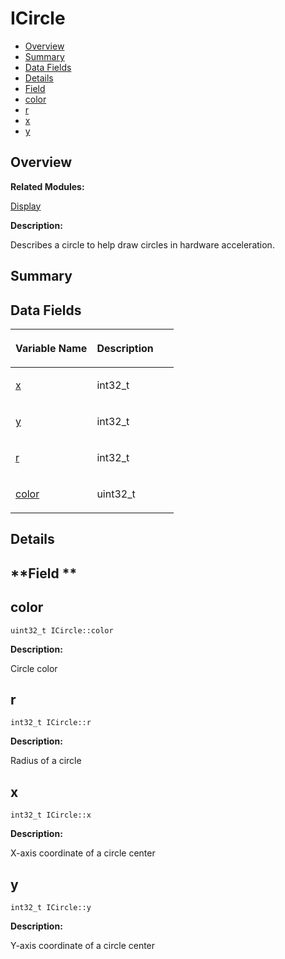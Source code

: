 # ICircle<a name="ZH-CN_TOPIC_0000001055039520"></a>

-   [Overview](#section1690795786165631)
-   [Summary](#section1228246630165631)
-   [Data Fields](#pub-attribs)
-   [Details](#section649767776165631)
-   [Field](#section1587824593165631)
-   [color](#adf0626c2027cdd81bc4e3680630dd49c)
-   [r](#a25ffd25c03f85274ab2323102256a40d)
-   [x](#a37901e5d46caa56049a68efa4347bc99)
-   [y](#a197a46c89668be9eda85f308ac2f266b)

## **Overview**<a name="section1690795786165631"></a>

**Related Modules:**

[Display](Display.md)

**Description:**

Describes a circle to help draw circles in hardware acceleration. 

## **Summary**<a name="section1228246630165631"></a>

## Data Fields<a name="pub-attribs"></a>

<a name="table270389608165631"></a>
<table><thead align="left"><tr id="row1391351475165631"><th class="cellrowborder" valign="top" width="50%" id="mcps1.1.3.1.1"><p id="p1568434715165631"><a name="p1568434715165631"></a><a name="p1568434715165631"></a>Variable Name</p>
</th>
<th class="cellrowborder" valign="top" width="50%" id="mcps1.1.3.1.2"><p id="p2130515495165631"><a name="p2130515495165631"></a><a name="p2130515495165631"></a>Description</p>
</th>
</tr>
</thead>
<tbody><tr id="row1010561886165631"><td class="cellrowborder" valign="top" width="50%" headers="mcps1.1.3.1.1 "><p id="p369678802165631"><a name="p369678802165631"></a><a name="p369678802165631"></a><a href="ICircle.md#a37901e5d46caa56049a68efa4347bc99">x</a></p>
</td>
<td class="cellrowborder" valign="top" width="50%" headers="mcps1.1.3.1.2 "><p id="p2100769937165631"><a name="p2100769937165631"></a><a name="p2100769937165631"></a>int32_t </p>
</td>
</tr>
<tr id="row200918085165631"><td class="cellrowborder" valign="top" width="50%" headers="mcps1.1.3.1.1 "><p id="p1876620566165631"><a name="p1876620566165631"></a><a name="p1876620566165631"></a><a href="ICircle.md#a197a46c89668be9eda85f308ac2f266b">y</a></p>
</td>
<td class="cellrowborder" valign="top" width="50%" headers="mcps1.1.3.1.2 "><p id="p1546949935165631"><a name="p1546949935165631"></a><a name="p1546949935165631"></a>int32_t </p>
</td>
</tr>
<tr id="row1757933394165631"><td class="cellrowborder" valign="top" width="50%" headers="mcps1.1.3.1.1 "><p id="p28979830165631"><a name="p28979830165631"></a><a name="p28979830165631"></a><a href="ICircle.md#a25ffd25c03f85274ab2323102256a40d">r</a></p>
</td>
<td class="cellrowborder" valign="top" width="50%" headers="mcps1.1.3.1.2 "><p id="p1793766649165631"><a name="p1793766649165631"></a><a name="p1793766649165631"></a>int32_t </p>
</td>
</tr>
<tr id="row1811827305165631"><td class="cellrowborder" valign="top" width="50%" headers="mcps1.1.3.1.1 "><p id="p1988091533165631"><a name="p1988091533165631"></a><a name="p1988091533165631"></a><a href="ICircle.md#adf0626c2027cdd81bc4e3680630dd49c">color</a></p>
</td>
<td class="cellrowborder" valign="top" width="50%" headers="mcps1.1.3.1.2 "><p id="p451215171165631"><a name="p451215171165631"></a><a name="p451215171165631"></a>uint32_t </p>
</td>
</tr>
</tbody>
</table>

## **Details**<a name="section649767776165631"></a>

## **Field **<a name="section1587824593165631"></a>

## color<a name="adf0626c2027cdd81bc4e3680630dd49c"></a>

```
uint32_t ICircle::color
```

 **Description:**

Circle color 

## r<a name="a25ffd25c03f85274ab2323102256a40d"></a>

```
int32_t ICircle::r
```

 **Description:**

Radius of a circle 

## x<a name="a37901e5d46caa56049a68efa4347bc99"></a>

```
int32_t ICircle::x
```

 **Description:**

X-axis coordinate of a circle center 

## y<a name="a197a46c89668be9eda85f308ac2f266b"></a>

```
int32_t ICircle::y
```

 **Description:**

Y-axis coordinate of a circle center 

